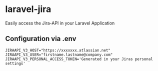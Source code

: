 # laravel-jira
Easily access the Jira-API in your Laravel Application

## Configuration via .env

```
JIRAAPI_V3_HOST="https://xxxxxxx.atlassian.net"
JIRAAPI_V3_USER="firstname.lastname@company.com"
JIRAAPI_V3_PERSONAL_ACCESS_TOKEN='Generated in your Jiras personal settings'
```
